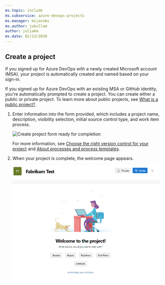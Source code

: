 ```yaml
---
ms.topic: include
ms.subservice: azure-devops-projects
ms.manager: mijacobs
ms.author: jukullam
author: juliakm
ms.date: 02/13/2020
---
```



## Create a project

If you signed up for Azure DevOps with a newly created Microsoft account (MSA), your project is automatically created and named based on your sign-in.

If you signed up for Azure DevOps with an existing MSA or GitHub identity, you're automatically prompted to create a project. You can create either a public or private project. To learn more about public projects, see [What is a public project?](../organizations/projects/about-projects.md). 

1. Enter information into the form provided, which includes a project name, description, visibility selection, initial source control type, and work item process.
 
   ![Create project form ready for completion](../organizations/projects/media/create-project/create-new-project-form-new-nav.png) 

   For more information, see [Choose the right version control for your project](../repos/tfvc/comparison-git-tfvc.md) and [About processes and process templates](../boards/work-items/guidance/choose-process.md).  

2. When your project is complete, the welcome page appears.
 
   ![Project creation confirmation dialog, new nav](../organizations/projects/media/create-project/project-creation-complete-new-nav.png)